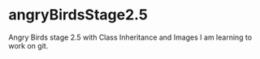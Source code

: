 # angryBirdsStage2.5
Angry Birds stage 2.5 with Class Inheritance and Images
I am learning to work on git.